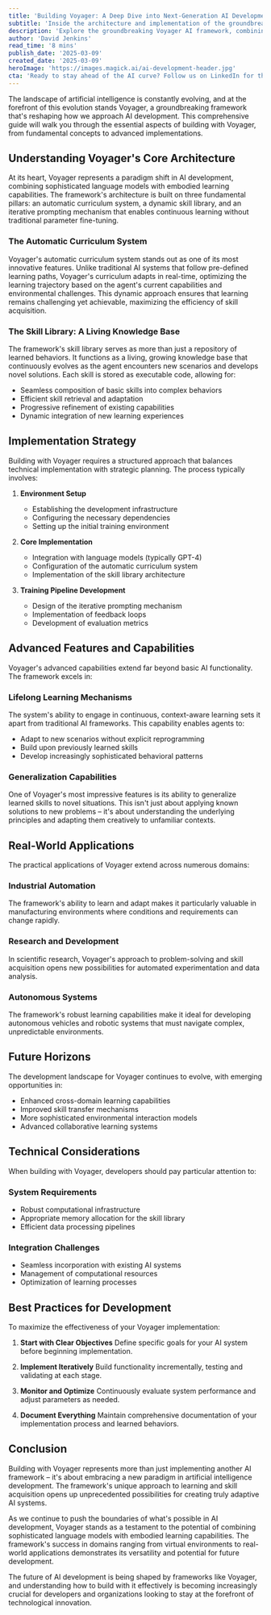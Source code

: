 ```yaml
---
title: 'Building Voyager: A Deep Dive into Next-Generation AI Development'
subtitle: 'Inside the architecture and implementation of the groundbreaking Voyager AI framework'
description: 'Explore the groundbreaking Voyager AI framework, combining sophisticated language models with embodied learning capabilities. Learn about its automatic curriculum system, dynamic skill library, and how it\'s reshaping the future of AI development through continuous learning and adaptive capabilities.'
author: 'David Jenkins'
read_time: '8 mins'
publish_date: '2025-03-09'
created_date: '2025-03-09'
heroImage: 'https://images.magick.ai/ai-development-header.jpg'
cta: 'Ready to stay ahead of the AI curve? Follow us on LinkedIn for the latest insights on Voyager and other cutting-edge AI developments that are shaping the future of technology.'
---
```


The landscape of artificial intelligence is constantly evolving, and at the forefront of this evolution stands Voyager, a groundbreaking framework that's reshaping how we approach AI development. This comprehensive guide will walk you through the essential aspects of building with Voyager, from fundamental concepts to advanced implementations.

## Understanding Voyager's Core Architecture

At its heart, Voyager represents a paradigm shift in AI development, combining sophisticated language models with embodied learning capabilities. The framework's architecture is built on three fundamental pillars: an automatic curriculum system, a dynamic skill library, and an iterative prompting mechanism that enables continuous learning without traditional parameter fine-tuning.

### The Automatic Curriculum System

Voyager's automatic curriculum system stands out as one of its most innovative features. Unlike traditional AI systems that follow pre-defined learning paths, Voyager's curriculum adapts in real-time, optimizing the learning trajectory based on the agent's current capabilities and environmental challenges. This dynamic approach ensures that learning remains challenging yet achievable, maximizing the efficiency of skill acquisition.

### The Skill Library: A Living Knowledge Base

The framework's skill library serves as more than just a repository of learned behaviors. It functions as a living, growing knowledge base that continuously evolves as the agent encounters new scenarios and develops novel solutions. Each skill is stored as executable code, allowing for:

- Seamless composition of basic skills into complex behaviors
- Efficient skill retrieval and adaptation
- Progressive refinement of existing capabilities
- Dynamic integration of new learning experiences

## Implementation Strategy

Building with Voyager requires a structured approach that balances technical implementation with strategic planning. The process typically involves:

1. **Environment Setup**
   - Establishing the development infrastructure
   - Configuring the necessary dependencies
   - Setting up the initial training environment

2. **Core Implementation**
   - Integration with language models (typically GPT-4)
   - Configuration of the automatic curriculum system
   - Implementation of the skill library architecture

3. **Training Pipeline Development**
   - Design of the iterative prompting mechanism
   - Implementation of feedback loops
   - Development of evaluation metrics

## Advanced Features and Capabilities

Voyager's advanced capabilities extend far beyond basic AI functionality. The framework excels in:

### Lifelong Learning Mechanisms

The system's ability to engage in continuous, context-aware learning sets it apart from traditional AI frameworks. This capability enables agents to:
- Adapt to new scenarios without explicit reprogramming
- Build upon previously learned skills
- Develop increasingly sophisticated behavioral patterns

### Generalization Capabilities

One of Voyager's most impressive features is its ability to generalize learned skills to novel situations. This isn't just about applying known solutions to new problems – it's about understanding the underlying principles and adapting them creatively to unfamiliar contexts.

## Real-World Applications

The practical applications of Voyager extend across numerous domains:

### Industrial Automation

The framework's ability to learn and adapt makes it particularly valuable in manufacturing environments where conditions and requirements can change rapidly.

### Research and Development

In scientific research, Voyager's approach to problem-solving and skill acquisition opens new possibilities for automated experimentation and data analysis.

### Autonomous Systems

The framework's robust learning capabilities make it ideal for developing autonomous vehicles and robotic systems that must navigate complex, unpredictable environments.

## Future Horizons

The development landscape for Voyager continues to evolve, with emerging opportunities in:

- Enhanced cross-domain learning capabilities
- Improved skill transfer mechanisms
- More sophisticated environmental interaction models
- Advanced collaborative learning systems

## Technical Considerations

When building with Voyager, developers should pay particular attention to:

### System Requirements

- Robust computational infrastructure
- Appropriate memory allocation for the skill library
- Efficient data processing pipelines

### Integration Challenges

- Seamless incorporation with existing AI systems
- Management of computational resources
- Optimization of learning processes

## Best Practices for Development

To maximize the effectiveness of your Voyager implementation:

1. **Start with Clear Objectives**
   Define specific goals for your AI system before beginning implementation.

2. **Implement Iteratively**
   Build functionality incrementally, testing and validating at each stage.

3. **Monitor and Optimize**
   Continuously evaluate system performance and adjust parameters as needed.

4. **Document Everything**
   Maintain comprehensive documentation of your implementation process and learned behaviors.

## Conclusion

Building with Voyager represents more than just implementing another AI framework – it's about embracing a new paradigm in artificial intelligence development. The framework's unique approach to learning and skill acquisition opens up unprecedented possibilities for creating truly adaptive AI systems.

As we continue to push the boundaries of what's possible in AI development, Voyager stands as a testament to the potential of combining sophisticated language models with embodied learning capabilities. The framework's success in domains ranging from virtual environments to real-world applications demonstrates its versatility and potential for future development.

The future of AI development is being shaped by frameworks like Voyager, and understanding how to build with it effectively is becoming increasingly crucial for developers and organizations looking to stay at the forefront of technological innovation.